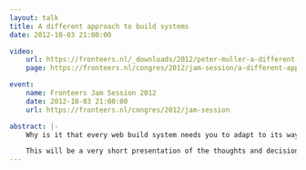 ```yaml
---
layout: talk
title: A different approach to build systems
date: 2012-10-03 21:00:00

video:
    url: https://fronteers.nl/_downloads/2012/peter-muller-a-different-approach-to-build-systems.webm
    page: https://fronteers.nl/congres/2012/jam-session/a-different-approach-to-build-systems-peter-muller

event:
    name: Fronteers Jam Session 2012
    date: 2012-10-03 21:00:00
    url: https://fronteers.nl/congres/2012/jam-session

abstract: |-
    Why is it that every web build system needs you to adapt to its way of working? Why do you have to write manifest files, put files into a specific directory structure and do a lot of manual work to have an optimized production build of your web site. If your browser can see the unoptimized assets in your web page, why shouldn't your build system be able to as well?

    This will be a very short presentation of the thoughts and decisions behind the node based web optimization framework assetgraph and a demonstration of some of the features it has.
---
```

